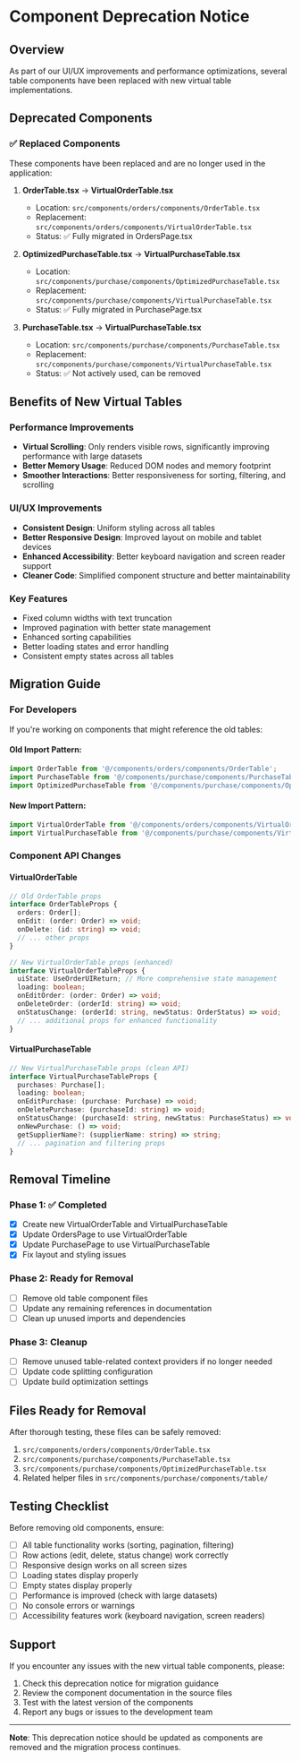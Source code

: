 # Component Deprecation Notice

## Overview
As part of our UI/UX improvements and performance optimizations, several table components have been replaced with new virtual table implementations.

## Deprecated Components

### ✅ Replaced Components
These components have been replaced and are no longer used in the application:

1. **OrderTable.tsx** → **VirtualOrderTable.tsx**
   - Location: `src/components/orders/components/OrderTable.tsx`
   - Replacement: `src/components/orders/components/VirtualOrderTable.tsx`
   - Status: ✅ Fully migrated in OrdersPage.tsx

2. **OptimizedPurchaseTable.tsx** → **VirtualPurchaseTable.tsx**
   - Location: `src/components/purchase/components/OptimizedPurchaseTable.tsx`
   - Replacement: `src/components/purchase/components/VirtualPurchaseTable.tsx`
   - Status: ✅ Fully migrated in PurchasePage.tsx

3. **PurchaseTable.tsx** → **VirtualPurchaseTable.tsx**
   - Location: `src/components/purchase/components/PurchaseTable.tsx`
   - Replacement: `src/components/purchase/components/VirtualPurchaseTable.tsx`
   - Status: ✅ Not actively used, can be removed

## Benefits of New Virtual Tables

### Performance Improvements
- **Virtual Scrolling**: Only renders visible rows, significantly improving performance with large datasets
- **Better Memory Usage**: Reduced DOM nodes and memory footprint
- **Smoother Interactions**: Better responsiveness for sorting, filtering, and scrolling

### UI/UX Improvements
- **Consistent Design**: Uniform styling across all tables
- **Better Responsive Design**: Improved layout on mobile and tablet devices
- **Enhanced Accessibility**: Better keyboard navigation and screen reader support
- **Cleaner Code**: Simplified component structure and better maintainability

### Key Features
- Fixed column widths with text truncation
- Improved pagination with better state management
- Enhanced sorting capabilities
- Better loading states and error handling
- Consistent empty states across all tables

## Migration Guide

### For Developers
If you're working on components that might reference the old tables:

#### Old Import Pattern:
```typescript
import OrderTable from '@/components/orders/components/OrderTable';
import PurchaseTable from '@/components/purchase/components/PurchaseTable';
import OptimizedPurchaseTable from '@/components/purchase/components/OptimizedPurchaseTable';
```

#### New Import Pattern:
```typescript
import VirtualOrderTable from '@/components/orders/components/VirtualOrderTable';
import VirtualPurchaseTable from '@/components/purchase/components/VirtualPurchaseTable';
```

### Component API Changes

#### VirtualOrderTable
```typescript
// Old OrderTable props
interface OrderTableProps {
  orders: Order[];
  onEdit: (order: Order) => void;
  onDelete: (id: string) => void;
  // ... other props
}

// New VirtualOrderTable props (enhanced)
interface VirtualOrderTableProps {
  uiState: UseOrderUIReturn; // More comprehensive state management
  loading: boolean;
  onEditOrder: (order: Order) => void;
  onDeleteOrder: (orderId: string) => void;
  onStatusChange: (orderId: string, newStatus: OrderStatus) => void;
  // ... additional props for enhanced functionality
}
```

#### VirtualPurchaseTable
```typescript
// New VirtualPurchaseTable props (clean API)
interface VirtualPurchaseTableProps {
  purchases: Purchase[];
  loading: boolean;
  onEditPurchase: (purchase: Purchase) => void;
  onDeletePurchase: (purchaseId: string) => void;
  onStatusChange: (purchaseId: string, newStatus: PurchaseStatus) => void;
  onNewPurchase: () => void;
  getSupplierName?: (supplierName: string) => string;
  // ... pagination and filtering props
}
```

## Removal Timeline

### Phase 1: ✅ Completed
- [x] Create new VirtualOrderTable and VirtualPurchaseTable
- [x] Update OrdersPage to use VirtualOrderTable
- [x] Update PurchasePage to use VirtualPurchaseTable
- [x] Fix layout and styling issues

### Phase 2: Ready for Removal
- [ ] Remove old table component files
- [ ] Update any remaining references in documentation
- [ ] Clean up unused imports and dependencies

### Phase 3: Cleanup
- [ ] Remove unused table-related context providers if no longer needed
- [ ] Update code splitting configuration
- [ ] Update build optimization settings

## Files Ready for Removal

After thorough testing, these files can be safely removed:

1. `src/components/orders/components/OrderTable.tsx`
2. `src/components/purchase/components/PurchaseTable.tsx`
3. `src/components/purchase/components/OptimizedPurchaseTable.tsx`
4. Related helper files in `src/components/purchase/components/table/`

## Testing Checklist

Before removing old components, ensure:

- [ ] All table functionality works (sorting, pagination, filtering)
- [ ] Row actions (edit, delete, status change) work correctly
- [ ] Responsive design works on all screen sizes
- [ ] Loading states display properly
- [ ] Empty states display properly
- [ ] Performance is improved (check with large datasets)
- [ ] No console errors or warnings
- [ ] Accessibility features work (keyboard navigation, screen readers)

## Support

If you encounter any issues with the new virtual table components, please:

1. Check this deprecation notice for migration guidance
2. Review the component documentation in the source files
3. Test with the latest version of the components
4. Report any bugs or issues to the development team

---

**Note**: This deprecation notice should be updated as components are removed and the migration process continues.